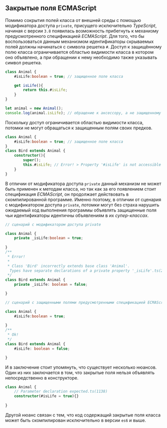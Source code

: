## Закрытые поля ECMAScript

Помимо сокрытия полей класса от внешней среды с помощью модификатора доступа `private`, присущего исключительно _TypeScript_, начиная с версии `3.8` появилась возможность прибегнуть к механизму предусмотренного спецификацией _ECMAScript_. Для того, что бы воспользоваться данным механизмом идентификаторы скрываемых полей должны начинаться с символа решетка `#`.
Доступ к защищённому полю класса ограничивается областью видимости класса в котором оно объявлено, а при обращении к нему необходимо также указывать символ решетка.

`````ts
class Animal {
    #isLife:boolean = true; // защищенное поле класса

    get isLife(){
        return this.#isLife;
    }
}

let animal = new Animal();
console.log(animal.isLife); // обращение к аксессору, а не защищенному полю
`````

Поскольку доступ ограничивается областью видимости класса, потомки не могут обращаться к защищенным полям своих предков.

`````ts
class Animal {
    #isLife:boolean = true; // защищенное поле класса
}
class Bird extends Animal {
    constructor(){
        super();
        this.#isLife; // Error! > Property '#isLife' is not accessible outside class 'Animal' because it has a private identifier.ts(18013)
    }
}
`````

В отличии от модификатора доступа `private` данный механизм не может быть применен к методам класса, но так как за его появлением стоит спецификация _ECMAScript_, он продолжает действовать в скомпилированной программе. Именно поэтому, в отличии от сценария с модификатором доступа `private`, _потомки_ могут без страха нарушить ожидаемый ход выполнения программы объявлять защищенные поля чьи идентификаторы идентичны объявлениям в их _супер-классах_. 

`````ts
// сценарий с модификатором доступа private

class Animal {
    private _isLife:boolean = true;
    
}
/**
 * Error!
 * 
 * Class 'Bird' incorrectly extends base class 'Animal'.
  Types have separate declarations of a private property '_isLife'.ts(2415)
 */
class Bird extends Animal {
    private _isLife: boolean = false;

}
`````

`````ts
// сценарий с защищенными полями предусмотренными спецификацией ECMAScript

class Animal {
    #isLife:boolean = true;
    
}
/**
 * Ok!
 */
class Bird extends Animal {
    #isLife: boolean = false;

}
`````

И в заключение стоит упомянуть, что существует несколько нюансов. Один из них заключается в том, что закрытые поля нельзя объявлять непосредственно в конструкторе.

`````ts
class Animal {
    // Parameter declaration expected.ts(1138)
    constructor(#isLife = true){}
    
}
`````


Другой нюанс связан с тем, что код содержащий закрытые поля класса может быть скомпилирован исключительно в версии `es6` и выше.
